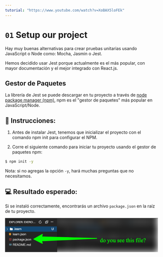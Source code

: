 ```yaml
---
tutorial: "https://www.youtube.com/watch?v=XoBAX5loFEk"
---
```


# `01` Setup our project

Hay muy buenas alternativas para crear pruebas unitarias usando JavaScript o Node como: Mocha, Jasmin o Jest.

Hemos decidido usar Jest porque actualmente es el más popular, con mayor documentación y el mejor integrado con React.js.

## Gestor de Paquetes

La librería de Jest se puede descargar en tu proyecto a través de [node package manager (npm)](https://npmjs.com), npm es el "gestor de paquetes" más popular en JavaScript/Node.

## 📝 Instrucciones:

1. Antes de instalar Jest, tenemos que inicializar el proyecto con el comando npm init para configurar el NPM.

2. Corre el siguiente comando para iniciar tu proyecto usando el gestor de paquetes npm:

```bash
$ npm init -y
```

Nota: si no agregas la opción `-y`, hará muchas preguntas que no necesitamos.

## 💻 Resultado esperado:

Si se instaló correctamente, encontrarás un archivo `package.json` en la raíz de tu proyecto.

![Package json](../../assets/package.png)
